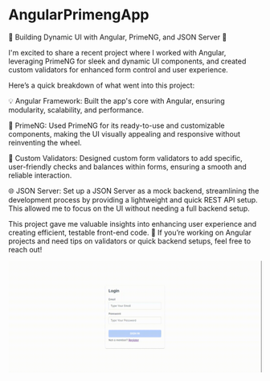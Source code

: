 # AngularPrimengApp

🚀 Building Dynamic UI with Angular, PrimeNG, and JSON Server 🚀

I'm excited to share a recent project where I worked with Angular, leveraging PrimeNG for sleek and dynamic UI components, and created custom validators for enhanced form control and user experience.

Here’s a quick breakdown of what went into this project:

💡 Angular Framework: Built the app's core with Angular, ensuring modularity, scalability, and performance.

🎨 PrimeNG: Used PrimeNG for its ready-to-use and customizable components, making the UI visually appealing and responsive without reinventing the wheel.

🔐 Custom Validators: Designed custom form validators to add specific, user-friendly checks and balances within forms, ensuring a smooth and reliable interaction.

🌐 JSON Server: Set up a JSON Server as a mock backend, streamlining the development process by providing a lightweight and quick REST API setup. This allowed me to focus on the UI without needing a full backend setup.

This project gave me valuable insights into enhancing user experience and creating efficient, testable front-end code. 🚀 If you’re working on Angular projects and need tips on validators or quick backend setups, feel free to reach out!

![](https://github.com/Walaa-Zahran/angular-primeng-app/blob/master/screen-recorder-fri-nov-01-2024-20-39-07.gif)
